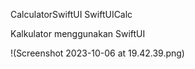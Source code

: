 CalculatorSwiftUI
SwiftUICalc


Kalkulator menggunakan SwiftUI


!(Screenshot 2023-10-06 at 19.42.39.png)

